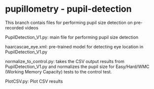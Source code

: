 # pupillometry - pupil-detection
This branch contais files for performing pupil size detection on pre-recorded videos

PupilDetection_V1.py: main file for performing pupil size detection

haarcascae_eye.xml: pre-trained model for detecting eye location in PupilDetection_V1.py

normalize_to_control.py: takes the CSV output results from PupilDetection_V1.py and normalizes the pupil size for Easy/Hard/WMC (Working Memory Capacity) tests to the control test. 

PlotCSV.py: Plot CSV results
